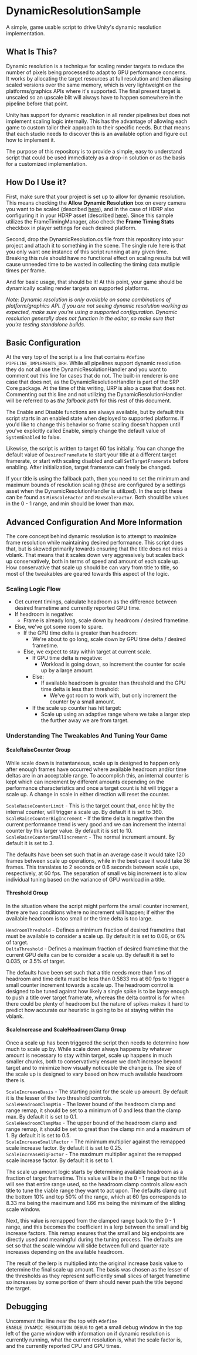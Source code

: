 # DynamicResolutionSample

A simple, game usable script to drive Unity's dynamic resolution implementation.

## What Is This?

Dynamic resolution is a technique for scaling render targets to reduce the number of pixels being processed to adapt to GPU performance concerns.  It works by allocating the target resources at full resolution and then aliasing scaled versions over the same memory, which is very lightweight on the platforms/graphics APIs where it's supported.  The final present target is unscaled so an upscale blit will always have to happen somewhere in the pipeline before that point.

Unity has support for dynamic resolution in all render pipelines but does not implement scaling logic internally.  This has the advantage of allowing each game to custom tailor their approach to their specific needs.  But that means that each studio needs to discover this is an available option and figure out how to implement it.

The purpose of this repository is to provide a simple, easy to understand script that could be used immediately as a drop-in solution or as the basis for a customized implementation.

## How Do I Use it?

First, make sure that your project is set up to allow for dynamic resolution.  This means checking the **Allow Dynamic Resolution** box on every camera you want to be scaled (described [here](https://docs.unity3d.com/Manual/DynamicResolution.html)), and in the case of HDRP also configuring it in your HDRP asset (described [here](https://docs.unity3d.com/Packages/com.unity.render-pipelines.high-definition@latest?subfolder=/manual/Dynamic-Resolution.html)).  Since this sample utilizes the FrameTimingManager, also check the **Frame Timing Stats** checkbox in player settings for each desired platform.

Second, drop the DynamicResolution.cs file from this repository into your project and attach it to something in the scene.  The single rule here is that you only want one instance of this script running at any given time.  Breaking this rule should have no functional effect on scaling results but will cause unneeded time to be wasted in collecting the timing data mutliple times per frame.

And for basic usage, that should be it!  At this point, your game should be dynamically scaling render targets on supported platforms.

*Note:  Dynamic resolution is only available on some combinations of platform/graphics API.  If you are not seeing dynamic resolution working as expected, make sure you're using a supported configuration.  Dynamic resolution generally does not function in the editor, so make sure that you're testing standalone builds.*

## Basic Configuration ##

At the very top of the script is a line that contains ```#define PIPELINE_IMPLEMENTS_DRH```.  While all pipelines support dynamic resolution they do not all use the DynamicResolutionHandler and you want to comment out this line for cases that do not.  The built-in renderer is one case that does not, as the DynamicResolutionHandler is part of the SRP Core package.  At the time of this writing, URP is also a case that does not.  Commenting out this line and not utilizing the DynamicResolutionHandler will be referred to as *the fallback path* for this rest of this document.

The Enable and Disable functions are always available, but by default this script starts in an enabled state when deployed to supported platforms.  If you'd like to change this behavior so frame scaling doesn't happen until you've explicitly called Enable, simply change the default value of ```SystemEnabled``` to false.

Likewise, the script is written to target 60 fps initially.  You can change the default value of ```DesiredFrameRate``` to start your title at a different target framerate, or start with scaling disabled and call ```SetTargetFramerate``` before enabling.  After initialization, target framerate can freely be changed.

If your title is using the fallback path, then you need to set the minimum and maximum bounds of resolution scaling (these are configured by a settings asset when the DynamicResolutionHandler is utilized).  In the script these can be found as ```MinScaleFactor``` and ```MaxScaleFactor```.  Both should be values in the 0 - 1 range, and min should be lower than max.

## Advanced Configuration And More Information ##

The core concept behind dynamic resolution is to attempt to maximize frame resolution while maintaining desired performance.  This script does that, but is skewed primarily towards ensuring that the title does not miss a vblank.  That means that it scales down very aggressively but scales back up conservatively, both in terms of speed and amount of each scale up.  How conservative that scale up should be can vary from title to title, so most of the tweakables are geared towards this aspect of the logic.

### Scaling Logic Flow ###

* Get current timings, calculate headroom as the difference between desired frametime and currently reported GPU time.
* If headroom is negative:
	* Frame is already long, scale down by headroom / desired frametime.
* Else, we've got some room to spare.
	* If the GPU time delta is greater than headroom:
		* We're about to go long, scale down by GPU time delta / desired frametime.
	* Else, we expect to stay within target at current scale.
		* If GPU time delta is negative:
			* Workload is going down, so increment the counter for scale up by a large amount.
		* Else:
			* If available headroom is greater than threshold and the GPU time delta is less than threshold:
				* We've got room to work with, but only increment the counter by a small amount.
		* If the scale up counter has hit target:
			* Scale up using an adaptive range where we take a larger step the further away we are from target.

### Understanding The Tweakables And Tuning Your Game ###

#### ScaleRaiseCounter Group ####

While scale down is instantaneous, scale up is designed to happen only after enough frames have occurred where available headroom and/or time deltas are in an acceptable range.  To accomplish this, an internal counter is kept which can increment by different amounts depending on the performance characteristics and once a target count is hit will trigger a scale up.  A change in scale in either direction will reset the counter.

```ScaleRaiseCounterLimit``` - This is the target count that, once hit by the internal counter, will trigger a scale up.  By default it is set to 360.<br>
```ScaleRaiseCounterBigIncrement``` - If the time delta is negative then the current performance trend is very good and we can increment the internal counter by this larger value.  By default it is set to 10.<br>
```ScaleRaiseCounterSmallIncrement``` - The normal increment amount.  By default it is set to 3.

The defaults have been set such that in an average case it would take 120 frames between scale up operations, while in the best case it would take 36 frames.  This translates to 2 seconds or 0.6 seconds between scale ups, respectively, at 60 fps.  The separation of small vs big increment is to allow individual tuning based on the variance of GPU workload in a title.

#### Threshold Group ####

In the situation where the script might perform the small counter increment, there are two conditions where no increment will happen; if either the available headroom is too small or the time delta is too large.

```HeadroomThreshold``` - Defines a minimum fraction of desired frametime that must be available to consider a scale up.  By default it is set to 0.06, or 6% of target.<br>
```DeltaThreshold``` - Defines a maximum fraction of desired frametime that the current GPU delta can be to consider a scale up.  By default it is set to 0.035, or 3.5% of target.

The defaults have been set such that a title needs more than 1 ms of headroom and time delta must be less than 0.5833 ms at 60 fps to trigger a small counter increment towards a scale up.  The headroom control is designed to be tuned against how likely a single spike is to be large enough to push a title over target framerate, whereas the delta control is for when there could be plenty of headroom but the nature of spikes makes it hard to predict how accurate our heuristic is going to be at staying within the vblank.

#### ScaleIncrease and ScaleHeadroomClamp Group ####

Once a scale up has been triggered the script then needs to determine how much to scale up by.  While scale down always happens by whatever amount is necessary to stay within target, scale up happens in much smaller chunks, both to conservatively ensure we don't increase beyond target and to minimize how visually noticeable the change is.  The size of the scale up is designed to vary based on how much available headroom there is.

```ScaleIncreaseBasis``` - The starting point for the scale up amount.  By default it is the lesser of the two threshold controls.<br>
```ScaleHeadroomClampMin``` - The lower bound of the headroom clamp and range remap, it should be set to a minimum of 0 and less than the clamp max.  By default it is set to 0.1.<br>
```ScaleHeadroomClampMax``` - The upper bound of the headroom clamp and range remap, it should be set to great than the clamp min and a maximum of 1.  By default it is set to 0.5.<br>
```ScaleIncreaseSmallFactor``` - The minimum multiplier against the remapped scale increase factor.  By default it is set to 0.25.<br>
```ScaleIncreaseBigFactor``` - The maximum multiplier against the remapped scale increase factor.  By default it is set to 1.

The scale up amount logic starts by determining available headroom as a fraction of target frametime.  This value will be in the 0 - 1 range but no title will see that entire range used, so the headroom clamp controls allow each title to tune the viable range they want to act upon.  The defaults clamp out the bottom 10% and top 50% of the range, which at 60 fps corresponds to 8.33 ms being the maximum and 1.66 ms being the minimum of the sliding scale window.

Next, this value is remapped from the clamped range back to the 0 - 1 range, and this becomes the coefficient in a lerp between the small and big increase factors.  This remap ensures that the small and big endpoints are directly used and meaningful during the tuning process.  The defaults are set so that the scale window will slide between full and quarter rate increases depending on the available headroom.

The result of the lerp is multiplied into the original increase basis value to determine the final scale up amount.  The basis was chosen as the lesser of the thresholds as they represent sufficiently small slices of target frametime so increases by some portion of them should never push the title beyond the target.

## Debugging ##

Uncomment the line near the top with ```#define ENABLE_DYNAMIC_RESOLUTION_DEBUG``` to get a small debug window in the top left of the game window with information on if dynamic resolution is currently running, what the current resolution is, what the scale factor is, and the currently reported CPU and GPU times.
